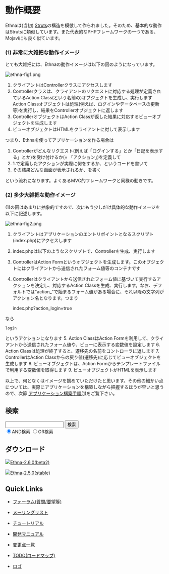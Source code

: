 # 動作概要
Ethnaは(当初) [Struts](http://struts.apache.org/)の構造を模倣して作られました。そのため、基本的な動作はStrutsに類似しています。また代表的なPHPフレームワークの一つである、Mojaviにも良く似ています。

### (1) 非常に大雑把な動作イメージ [](ethna-document-tutorial-overview.html#f85106f4 "f85106f4")

とても大雑把には、Ethnaの動作イメージは以下の図のようになっています。

 ![ethna-fig1.png](http://ethna.jp/image/ethna-fig1.png "ethna-fig1.png")

1. クライアントはControllerクラスにアクセスします
2. Controllerクラスは、クライアントのリクエストに対応する処理が定義されているAction Class(という名前の)オブジェクトを生成し、実行します  
Action Classオブジェクトは処理(例えば、ログインやデータベースの更新等)を実行し、結果をControllerオブジェクトに返します
3. ControllerオブジェクトはAction Classが返した結果に対応するビューオブジェクトを生成します
4. ビューオブジェクトはHTMLをクライアントに対して表示します

つまり、Ethnaを使ってアプリケーションを作る場合は

1. Controllerがどんなリクエスト(例えば「ログインする」とか「日記を表示する」とか)を受け付けるか(= 「アクション」)を定義して
2. 1.で定義したアクションが実際に何をするか、というコードを書いて
3. その結果どんな画面が表示されるか、を書く

という流れになります。よくあるMVC的フレームワークと同様の動きです。

### (2) 多少大雑把な動作イメージ [](ethna-document-tutorial-overview.html#o8973652 "o8973652")

(1)の図はあまりに抽象的ですので、次にもう少しだけ具体的な動作イメージを以下に記述します。

 ![ethna-fig2.png](http://ethna.jp/image/ethna-fig2.png "ethna-fig2.png")

1. クライアントはアプリケーションのエントリポイントとなるスクリプト(index.php)にアクセスします  
2. index.phpは以下のようなスクリプトで、Controllerを生成、実行します

    <?php
    include_once('/path/to/project/app/sample_controller.php');
    Sample_Controller::main('Sample_Controller', 'index');
    ?>

3. ControllerはAction Formというオブジェクトを生成します。このオブジェクトにはクライアントから送信されたフォーム値等のコンテナです
4. Controllerはクライアントから送信されたフォーム値に基づいて実行するアクションを決定し、対応するAction Classを生成、実行します。なお、デフォルトでは"action\_"で始まるフォーム値がある場合に、それ以降の文字列がアクション名となります。つまり  

    index.php?action_login=true

なら  

    login

というアクションになります
5. Action ClassはAction Formを利用して、クライアントから送信されたフォーム値や、ビューに表示する変数値を設定します
6. Action Classは処理が終了すると、遷移先の名前をコントローラに返します
7. ControllerはAction Classからの戻り値(遷移先)に応じてビューオブジェクトを生成します
8. ビューオブジェクトは、Action Formからテンプレートファイルで利用する変数値を取得します
9. ビューオブジェクトがHTMLを表示します

以上で、何となくはイメージを掴めていただけたと思います。その他の細かい点については、実際にアプリケーションを構築しながら把握するほうが早いと思うので、次節 [アプリケーション構築手順(1)](ethna-document-tutorial-practice1.html "ethna-document-tutorial-practice1 (23d)")をご覧下さい。

<!-- ??END id:body -->
<!-- ??BEGIN id:summary --><!-- ??END id:note -->
<!-- ??BEGIN id:trackback -->
<!-- ?? END id:trackback --><!-- ?? END id:attach -->
<!-- ?? END id:summary -->
<!-- ??END id:content -->
<!-- ?? END id:wrap_content --><!-- ??sidebar?? ========================================================== -->
<!-- ??BEGIN id:wrap_sidebar -->

<!-- ??BEGIN id:search_form -->

## 検索

<form action="http://ethna.jp/index.php?cmd=search" method="post">
            <input type="hidden" name="encode_hint" value="??">
            <input type="text" name="word" value="" size="20">
            <input type="submit" value="検索"><br>
            <input type="radio" name="type" value="AND" checked id="and_search"><label for="and_search">AND検索</label>
            <input type="radio" name="type" value="OR" id="or_search"><label for="or_search">OR検索</label>
    </form>

<!-- END id:search_form -->
<!-- ??BEGIN id:download_link -->

## ダウンロード

[![](image/minilogo.gif)Ethna-2.6.0(beta2)](ethna-download.html)

[![](image/minilogo.gif)Ethna-2.5.0(stable)](ethna-download.html)

<!-- END id:download_link -->
<!-- ??BEGIN id:download_link -->

## Quick Links

- [フォーラム(質問/要望等)](ethna-community-forum.html)
- [メーリングリスト](http://ml.ethna.jp/mailman/listinfo/users)

- [チュートリアル](ethna-document-tutorial.html)
- [開発マニュアル](ethna-document-dev_guide.html)
- [変更点一覧](ethna-document-changes.html)

- [TODO(ロードマップ)](TODO.html)
- [ロゴ](ethna-logo.html)

<!-- END id:download_link -->
<!-- ??BEGIN id:search_form -->

